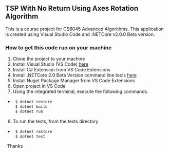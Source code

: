 ## TSP With No Return Using Axes Rotation Algorithm
This is a course project for CS6045 Advanced Algorithms. This application is created using Visual Studio Code and .NETCore v2.0.0 Beta version.

### How to get this code run on your machine
1. Clone the project to your machine
2. Install Visual Studio  (VS Code) [here](https://code.visualstudio.com/)
3. Install C# Extension from VS Code Extensions
4. Install .NETCore 2.0 Beta Version command line tools [here](https://www.microsoft.com/net/core#windowsvs2017)
5. Install Nuget Package Manager from VS Code Extensions
6. Open project in VS Code
7. Using the integrated terminal, execute the following commands. 
 - ```sh
    $ dotnet restore
    $ dotnet build
    $ dotnet run
    ```

8. To run the tests, from the tests directory
 - ```sh
    $ dotnet restore
    $ dotnet test
    ```

-Thanks